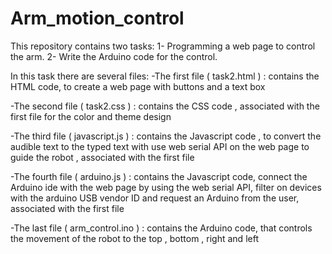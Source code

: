# Arm_motion_control
This repository contains two tasks: 
1- Programming a web page to control the arm. 
2- Write the Arduino code for the control.

In this task there are several files:
-The first file ( task2.html ) :
contains the HTML code, to create a web page with buttons and a text box

-The second file ( task2.css ) :
contains the CSS code , associated with the first file for the  color and theme design 

-The third file ( javascript.js ) :
contains the Javascript code , to convert the audible text to the typed text with use web serial API on the web page to guide the robot , associated with the first file

-The fourth file ( arduino.js ) :
contains the Javascript code, connect the Arduino ide with the web page by using the web serial API, filter on devices with the arduino USB vendor ID and request an Arduino from the user, associated with the first file

-The last file ( arm_control.ino ) :
contains the Arduino code, that controls the movement of the robot to the top , bottom , right and left
